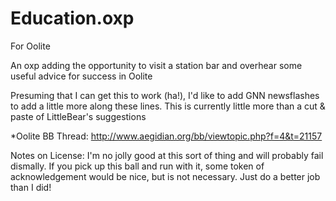 # Education.oxp

For Oolite

An oxp adding the opportunity to visit a station bar and overhear some useful advice for success in Oolite

Presuming that I can get this to work (ha!), I'd like to add GNN newsflashes to add a little more along these lines. This is currently little more than a cut & paste of LittleBear's suggestions

*Oolite BB Thread: http://www.aegidian.org/bb/viewtopic.php?f=4&t=21157



Notes on License: I'm no jolly good at this sort of thing and will probably fail dismally. If you pick up this ball and run with it, some token of acknowledgement would be nice, but is not necessary. Just do a better job than I did!
